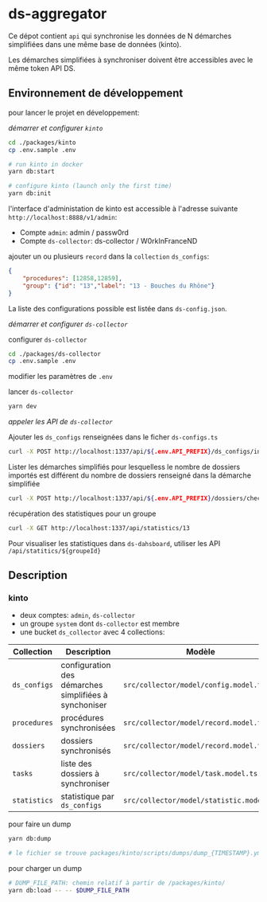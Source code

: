 # ds-aggregator

Ce dépot contient `api` qui synchronise les données de N démarches simplifiées dans une même base de données (kinto).

Les démarches simplifiées à synchroniser doivent être accessibles avec le même token API DS.

## Environnement de développement

pour lancer le projet en développement:

*démarrer et configurer `kinto`*

```bash
cd ./packages/kinto
cp .env.sample .env
```

```bash
# run kinto in docker
yarn db:start

# configure kinto (launch only the first time)
yarn db:init
```


l'interface d'administation de kinto est accessible à l'adresse suivante `http://localhost:8888/v1/admin`:
- Compte `admin`: admin / passw0rd
- Compte `ds-collector`: ds-collector / W0rkInFranceND

ajouter un ou plusieurs `record` dans la `collection` `ds_configs`:

```json
{
    "procedures": [12858,12859],
    "group": {"id": "13","label": "13 - Bouches du Rhône"}
}
```

La liste des configurations possible est listée dans `ds-config.json`.

*démarrer et configurer `ds-collector`*

configurer `ds-collector`

```bash
cd ./packages/ds-collector
cp .env.sample .env
```

modifier les paramètres de `.env`

lancer `ds-collector`

```bash
yarn dev
```

*appeler les API de `ds-collector`*

Ajouter les `ds_configs` renseignées dans le ficher `ds-configs.ts`

```bash
curl -X POST http://localhost:1337/api/${.env.API_PREFIX}/ds_configs/init
```

Lister les démarches simplifiés pour lesquelless le nombre de dossiers importés est différent du nombre de dossiers renseigné dans la démarche simplifiée

```bash
curl -X POST http://localhost:1337/api/${.env.API_PREFIX}/dossiers/check
```

récupération des statistiques pour un groupe

 ```bash
curl -X GET http://localhost:1337/api/statistics/13
```

Pour visualiser les statistiques dans `ds-dahsboard`, utiliser les API `/api/statitics/${groupeId}`

## Description

### kinto

- deux comptes: `admin`, `ds-collector`
- un groupe `system` dont `ds-collector` est membre
- une bucket `ds_collector` avec 4 collections:

|Collection     |Description                                            | Modèle                                    |
|---------------|-------------------------------------------------------|-------------------------------------------|
|`ds_configs`   | configuration des démarches simplifiées à synchoniser | `src/collector/model/config.model.ts`     |
|`procedures`   | procédures synchronisées                              | `src/collector/model/record.model.ts`     |
|`dossiers`     | dossiers synchronisés                                 | `src/collector/model/record.model.ts`     |
|`tasks`        | liste des dossiers à synchroniser                     | `src/collector/model/task.model.ts`       |
|`statistics`   | statistique par `ds_configs`                          | `src/collector/model/statistic.model.ts`  |


pour faire un dump

```bash
yarn db:dump

# le fichier se trouve packages/kinto/scripts/dumps/dump_{TIMESTAMP}.yml
```

pour charger un dump

```bash
# DUMP_FILE_PATH: chemin relatif à partir de /packages/kinto/
yarn db:load -- -- $DUMP_FILE_PATH

```




